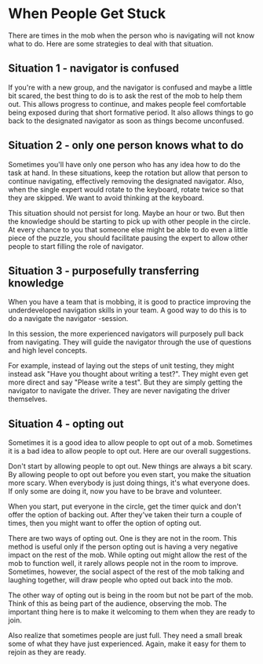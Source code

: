 # When People Get Stuck

There are times in the mob when the person who is navigating will not know what to do. Here are some strategies to deal with that situation.

## Situation 1 - navigator is confused

If you're with a new group, and the navigator is confused and maybe a little bit scared, the best thing to do is to ask the rest of the mob to help them out. This allows progress to continue, and makes people feel comfortable being exposed during that short formative period. It also allows things to go back to the designated navigator as soon as things become unconfused.

## Situation 2 - only one person knows what to do

Sometimes you'll have only one person who has any idea how to do the task at hand. In these situations, keep the rotation but allow that person to continue navigating, effectively removing the designated navigator. Also, when the single expert would rotate to the keyboard, rotate twice so that they are skipped. We want to avoid thinking at the keyboard.

This situation should not persist for long. Maybe an hour or two. But then the knowledge should be starting to pick up with other people in the circle. At every chance to you that someone else might be able to do even a little piece of the puzzle, you should facilitate pausing the expert to allow other people to start filling the role of navigator.

## Situation 3 - purposefully transferring knowledge

When you have a team that is mobbing, it is good to practice improving the underdeveloped navigation skills in your team. A good way to do this is to do a navigate the navigator -session.

In this session, the more experienced navigators will purposely pull back from navigating. They will guide the navigator through the use of questions and high level concepts.

For example, instead of laying out the steps of unit testing, they might instead ask "Have you thought about writing a test?". They might even get more direct and say "Please write a test". But they are simply getting the navigator to navigate the driver. They are never navigating the driver themselves.

## Situation 4 - opting out

Sometimes it is a good idea to allow people to opt out of a mob. Sometimes it is a bad idea to allow people to opt out. Here are our overall suggestions.

Don't start by allowing people to opt out. New things are always a bit scary. By allowing people to opt out before you even start, you make the situation more scary. When everybody is just doing things, it's what everyone does. If only some are doing it, now you have to be brave and volunteer.

When you start, put everyone in the circle, get the timer quick and don't offer the option of backing out. After they've taken their turn a couple of times, then you might want to offer the option of opting out.

There are two ways of opting out. One is they are not in the room. This method is useful only if the person opting out is having a very negative impact on the rest of the mob. While opting out might allow the rest of the mob to function well, it rarely allows people not in the room to improve. Sometimes, however, the social aspect of the rest of the mob talking and laughing together, will draw people who opted out back into the mob.  

The other way of opting out is being in the room but not be part of the mob. Think of this as being part of the audience, observing the mob. The important thing here is to make it welcoming to them when they are ready to join.

Also realize that sometimes people are just full. They need a small break some of what they have just experienced. Again, make it easy for them to rejoin as they are ready.
